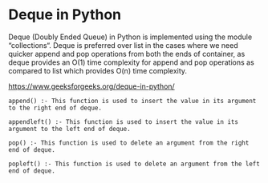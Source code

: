 # Deque in Python
Deque (Doubly Ended Queue) in Python is implemented using the module “collections“. Deque is preferred over list in the cases where we need quicker append and pop operations from both the ends of container, as deque provides an O(1) time complexity for append and pop operations as compared to list which provides O(n) time complexity.

https://www.geeksforgeeks.org/deque-in-python/

```
append() :- This function is used to insert the value in its argument to the right end of deque.

appendleft() :- This function is used to insert the value in its argument to the left end of deque.

pop() :- This function is used to delete an argument from the right end of deque.

popleft() :- This function is used to delete an argument from the left end of deque.
```